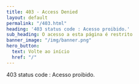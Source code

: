 ```yaml
---
title: 403 - Access Denied
layout: default
permalink: "/403.html"
heading: '403 status code : Acesso proibido.'
sub_heading: O acesso a esta página é restrito
banner_image: "/img/banner.png"
hero_button:
  text: Volte ao início
  href: "/"
---
```


403 status code : Acesso proibido.